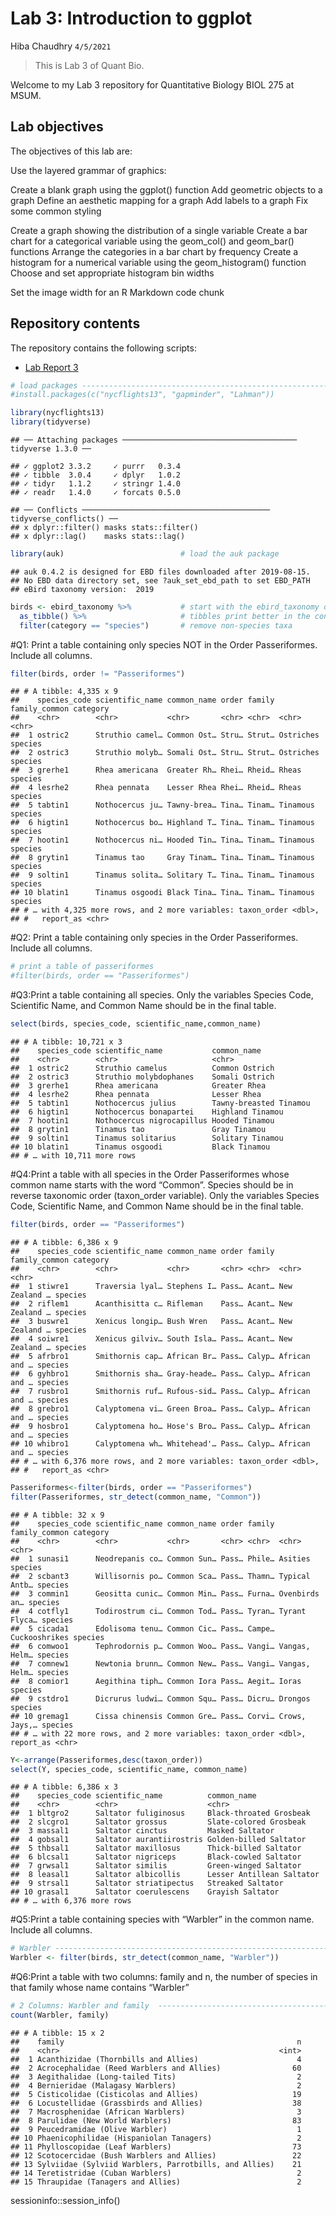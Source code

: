 Lab 3: Introduction to ggplot
================
Hiba Chaudhry
`4/5/2021`

> This is Lab 3 of Quant Bio.

Welcome to my Lab 3 repository for Quantitative Biology BIOL 275 at
MSUM.

## Lab objectives

The objectives of this lab are:

Use the layered grammar of graphics:

Create a blank graph using the ggplot() function Add geometric objects
to a graph Define an aesthetic mapping for a graph Add labels to a graph
Fix some common styling

Create a graph showing the distribution of a single variable Create a
bar chart for a categorical variable using the geom\_col() and
geom\_bar() functions Arrange the categories in a bar chart by frequency
Create a histogram for a numerical variable using the geom\_histogram()
function Choose and set appropriate histogram bin widths

Set the image width for an R Markdown code chunk

## Repository contents

The repository contains the following scripts:

  - [Lab Report 3](lab-report.md)

<!-- end list -->

``` r
# load packages -----------------------------------------------------------
#install.packages(c("nycflights13", "gapminder", "Lahman"))

library(nycflights13)
library(tidyverse)
```

    ## ── Attaching packages ─────────────────────────────────────── tidyverse 1.3.0 ──

    ## ✓ ggplot2 3.3.2     ✓ purrr   0.3.4
    ## ✓ tibble  3.0.4     ✓ dplyr   1.0.2
    ## ✓ tidyr   1.1.2     ✓ stringr 1.4.0
    ## ✓ readr   1.4.0     ✓ forcats 0.5.0

    ## ── Conflicts ────────────────────────────────────────── tidyverse_conflicts() ──
    ## x dplyr::filter() masks stats::filter()
    ## x dplyr::lag()    masks stats::lag()

``` r
library(auk)                          # load the auk package
```

    ## auk 0.4.2 is designed for EBD files downloaded after 2019-08-15. 
    ## No EBD data directory set, see ?auk_set_ebd_path to set EBD_PATH 
    ## eBird taxonomy version:  2019

``` r
birds <- ebird_taxonomy %>%           # start with the ebird_taxonomy data
  as_tibble() %>%                     # tibbles print better in the console
  filter(category == "species")       # remove non-species taxa
```

\#Q1: Print a table containing only species NOT in the Order
Passeriformes. Include all columns.

``` r
filter(birds, order != "Passeriformes")
```

    ## # A tibble: 4,335 x 9
    ##    species_code scientific_name common_name order family family_common category
    ##    <chr>        <chr>           <chr>       <chr> <chr>  <chr>         <chr>   
    ##  1 ostric2      Struthio camel… Common Ost… Stru… Strut… Ostriches     species 
    ##  2 ostric3      Struthio molyb… Somali Ost… Stru… Strut… Ostriches     species 
    ##  3 grerhe1      Rhea americana  Greater Rh… Rhei… Rheid… Rheas         species 
    ##  4 lesrhe2      Rhea pennata    Lesser Rhea Rhei… Rheid… Rheas         species 
    ##  5 tabtin1      Nothocercus ju… Tawny-brea… Tina… Tinam… Tinamous      species 
    ##  6 higtin1      Nothocercus bo… Highland T… Tina… Tinam… Tinamous      species 
    ##  7 hootin1      Nothocercus ni… Hooded Tin… Tina… Tinam… Tinamous      species 
    ##  8 grytin1      Tinamus tao     Gray Tinam… Tina… Tinam… Tinamous      species 
    ##  9 soltin1      Tinamus solita… Solitary T… Tina… Tinam… Tinamous      species 
    ## 10 blatin1      Tinamus osgoodi Black Tina… Tina… Tinam… Tinamous      species 
    ## # … with 4,325 more rows, and 2 more variables: taxon_order <dbl>,
    ## #   report_as <chr>

\#Q2: Print a table containing only species in the Order Passeriformes.
Include all columns.

``` r
# print a table of passeriformes
#filter(birds, order == "Passeriformes")
```

\#Q3:Print a table containing all species. Only the variables Species
Code, Scientific Name, and Common Name should be in the final table.

``` r
select(birds, species_code, scientific_name,common_name)
```

    ## # A tibble: 10,721 x 3
    ##    species_code scientific_name           common_name           
    ##    <chr>        <chr>                     <chr>                 
    ##  1 ostric2      Struthio camelus          Common Ostrich        
    ##  2 ostric3      Struthio molybdophanes    Somali Ostrich        
    ##  3 grerhe1      Rhea americana            Greater Rhea          
    ##  4 lesrhe2      Rhea pennata              Lesser Rhea           
    ##  5 tabtin1      Nothocercus julius        Tawny-breasted Tinamou
    ##  6 higtin1      Nothocercus bonapartei    Highland Tinamou      
    ##  7 hootin1      Nothocercus nigrocapillus Hooded Tinamou        
    ##  8 grytin1      Tinamus tao               Gray Tinamou          
    ##  9 soltin1      Tinamus solitarius        Solitary Tinamou      
    ## 10 blatin1      Tinamus osgoodi           Black Tinamou         
    ## # … with 10,711 more rows

\#Q4:Print a table with all species in the Order Passeriformes whose
common name starts with the word “Common”. Species should be in reverse
taxonomic order (taxon\_order variable). Only the variables Species
Code, Scientific Name, and Common Name should be in the final table.

``` r
filter(birds, order == "Passeriformes")
```

    ## # A tibble: 6,386 x 9
    ##    species_code scientific_name common_name order family family_common category
    ##    <chr>        <chr>           <chr>       <chr> <chr>  <chr>         <chr>   
    ##  1 stiwre1      Traversia lyal… Stephens I… Pass… Acant… New Zealand … species 
    ##  2 riflem1      Acanthisitta c… Rifleman    Pass… Acant… New Zealand … species 
    ##  3 buswre1      Xenicus longip… Bush Wren   Pass… Acant… New Zealand … species 
    ##  4 soiwre1      Xenicus gilviv… South Isla… Pass… Acant… New Zealand … species 
    ##  5 afrbro1      Smithornis cap… African Br… Pass… Calyp… African and … species 
    ##  6 gyhbro1      Smithornis sha… Gray-heade… Pass… Calyp… African and … species 
    ##  7 rusbro1      Smithornis ruf… Rufous-sid… Pass… Calyp… African and … species 
    ##  8 grebro1      Calyptomena vi… Green Broa… Pass… Calyp… African and … species 
    ##  9 hosbro1      Calyptomena ho… Hose's Bro… Pass… Calyp… African and … species 
    ## 10 whibro1      Calyptomena wh… Whitehead'… Pass… Calyp… African and … species 
    ## # … with 6,376 more rows, and 2 more variables: taxon_order <dbl>,
    ## #   report_as <chr>

``` r
Passeriformes<-filter(birds, order == "Passeriformes") 
filter(Passeriformes, str_detect(common_name, "Common"))
```

    ## # A tibble: 32 x 9
    ##    species_code scientific_name common_name order family family_common category
    ##    <chr>        <chr>           <chr>       <chr> <chr>  <chr>         <chr>   
    ##  1 sunasi1      Neodrepanis co… Common Sun… Pass… Phile… Asities       species 
    ##  2 scbant3      Willisornis po… Common Sca… Pass… Thamn… Typical Antb… species 
    ##  3 commin1      Geositta cunic… Common Min… Pass… Furna… Ovenbirds an… species 
    ##  4 cotfly1      Todirostrum ci… Common Tod… Pass… Tyran… Tyrant Flyca… species 
    ##  5 cicada1      Edolisoma tenu… Common Cic… Pass… Campe… Cuckooshrikes species 
    ##  6 comwoo1      Tephrodornis p… Common Woo… Pass… Vangi… Vangas, Helm… species 
    ##  7 comnew1      Newtonia brunn… Common New… Pass… Vangi… Vangas, Helm… species 
    ##  8 comior1      Aegithina tiph… Common Iora Pass… Aegit… Ioras         species 
    ##  9 cstdro1      Dicrurus ludwi… Common Squ… Pass… Dicru… Drongos       species 
    ## 10 gremag1      Cissa chinensis Common Gre… Pass… Corvi… Crows, Jays,… species 
    ## # … with 22 more rows, and 2 more variables: taxon_order <dbl>, report_as <chr>

``` r
Y<-arrange(Passeriformes,desc(taxon_order))
select(Y, species_code, scientific_name, common_name)
```

    ## # A tibble: 6,386 x 3
    ##    species_code scientific_name          common_name              
    ##    <chr>        <chr>                    <chr>                    
    ##  1 bltgro2      Saltator fuliginosus     Black-throated Grosbeak  
    ##  2 slcgro1      Saltator grossus         Slate-colored Grosbeak   
    ##  3 massal1      Saltator cinctus         Masked Saltator          
    ##  4 gobsal1      Saltator aurantiirostris Golden-billed Saltator   
    ##  5 thbsal1      Saltator maxillosus      Thick-billed Saltator    
    ##  6 blcsal1      Saltator nigriceps       Black-cowled Saltator    
    ##  7 grwsal1      Saltator similis         Green-winged Saltator    
    ##  8 leasal1      Saltator albicollis      Lesser Antillean Saltator
    ##  9 strsal1      Saltator striatipectus   Streaked Saltator        
    ## 10 grasal1      Saltator coerulescens    Grayish Saltator         
    ## # … with 6,376 more rows

\#Q5:Print a table containing species with “Warbler” in the common name.
Include all columns.

``` r
# Warbler -----------------------------------------------------------------
Warbler <- filter(birds, str_detect(common_name, "Warbler"))
```

\#Q6:Print a table with two columns: family and n, the number of species
in that family whose name contains “Warbler”

``` r
# 2 Columns: Warbler and family  ------------------------------------------
count(Warbler, family)
```

    ## # A tibble: 15 x 2
    ##    family                                                    n
    ##    <chr>                                                 <int>
    ##  1 Acanthizidae (Thornbills and Allies)                      4
    ##  2 Acrocephalidae (Reed Warblers and Allies)                60
    ##  3 Aegithalidae (Long-tailed Tits)                           2
    ##  4 Bernieridae (Malagasy Warblers)                           2
    ##  5 Cisticolidae (Cisticolas and Allies)                     19
    ##  6 Locustellidae (Grassbirds and Allies)                    38
    ##  7 Macrosphenidae (African Warblers)                         3
    ##  8 Parulidae (New World Warblers)                           83
    ##  9 Peucedramidae (Olive Warbler)                             1
    ## 10 Phaenicophilidae (Hispaniolan Tanagers)                   2
    ## 11 Phylloscopidae (Leaf Warblers)                           73
    ## 12 Scotocercidae (Bush Warblers and Allies)                 22
    ## 13 Sylviidae (Sylviid Warblers, Parrotbills, and Allies)    21
    ## 14 Teretistridae (Cuban Warblers)                            2
    ## 15 Thraupidae (Tanagers and Allies)                          2

sessioninfo::session\_info()
